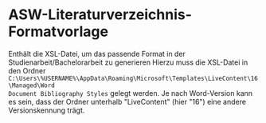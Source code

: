 # ASW-Literaturverzeichnis-Formatvorlage
Enthält die XSL-Datei, um das passende Format in der Studienarbeit/Bachelorarbeit zu generieren
Hierzu muss die XSL-Datei in den Ordner <code>C:\Users\\%USERNAME%\AppData\Roaming\Microsoft\Templates\LiveContent\16\Managed\Word Document Bibliography Styles</code> gelegt werden. Je nach Word-Version kann es sein, dass der Ordner unterhalb "LiveContent" (hier "16") eine andere Versionskennung trägt.

